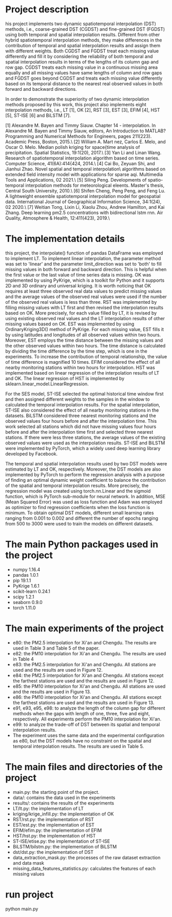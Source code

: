 # Project description
his project implements two dynamic spatiotemporal interpolation (DST) methods, i.e., coarse-grained DST (CGDST) and fine-grained DST (FGDST) using both temporal and spatial interpolation results. Different from other hybrid spatiotemporal interpolation methods, they make differences in the contribution of temporal and spatial interpolation results and assign them with different weights. Both CGDST and FGDST treat each missing value differently and fill it by considering the reliability of both temporal and spatial interpolation results in terms of the lengths of its column gap and row gap. CGDST treats each missing value in a continuous missing area equally and all missing values have same lengths of column and row gaps and FGDST goes beyond CGDST and treats each missing value differently based on its temporal distance to the nearest real observed values in both forward and backward directions.

In order to demonstrate the superiority of two dynamic interpolation methods proposed by this work, this project also implements eight interpolation methods, i.e., LT [1], OK [2], RST [3], EST [3], EFIM [4], HST [5], ST-ISE [6] and BiLSTM [7].

[1] Alexandre M. Bayen and Timmy Siauw. Chapter 14 - interpolation. In Alexandre M. Bayen and Timmy Siauw, editors, An Introduction to MATLAB? Programming and Numerical Methods for Engineers, pages 211(223). Academic Press, Boston, 2015.\\
[2] William A. Mart  nez, Carlos E. Melo, and Oscar O. Melo. Median polish kriging for space{time analysis of precipitation. Spatial Statistics, 19:1(20), 2017.\\
[3] Yan Li and Linan Wang. Research of spatiotemporal interpolation algorithm based on time series. Computer Science, 41(6A):414{424, 2014.\\
[4] Cai Bo, Zeyuan Shi, and Jianhui Zhao. Novel spatial and temporal interpolation\\
algorithms based on extended field intensity model with applications for sparse aqi. Multimedia Tools and Applications, 02 2021.\\
[5] Siling Peng. Developments of spatio-temporal interpolation methods for meteorological eleents. Master's thesis, Central South University, 2010.\\
[6] Shifen Cheng, Peng Peng, and Feng Lu. A lightweight ensemble spatiotemporal interpolation model for geospatial data. International Journal of Geographical Information Science, 34:1(24), 02 2020.\\
[7] Weitian Tong, Lixin Li, Xiaolu Zhou, Andrew Hamilton, and Kai Zhang. Deep learning pm2.5 concentrations with bidirectional lstm rnn. Air Quality, Atmosphere & Health, 12:411(423), 2019.\\

# The implementation details

this project, the interpolate() function of pandas DataFrame was employed to implement LT. To implement linear interpolation, the parameter method was set to 'linear' and the parameter limit_direction was set to 'both' to fill missing values in both forward and backward direction. This is helpful when the first value or the last value of time series data is missing. OK was implemented by using PyKrige, which is a toolkit for Python and it supports 2D and 3D ordinary and universal kriging. It is worth noticing that OK requires at least three observed real data values to predict missing values and the average values of the observed real values were used if the number of the observed real values is less than three. RST was implemented by filling missing values with LT first and then revised the interpolation results based on OK. More precisely, for each value filled by LT, it is revised by using existing observed real values and the LT interpolation results of other missing values based on OK. EST was implemented by using OrdinaryKriging3D() method of PyKrige. For each missing value, EST fills it by using latitudes and longitudes of all observed values within two hours. Moreover, EST employs the time distance between the missing values and the other observed values within two hours. The time distance is calculated by dividing the time difference by the time step, which is one in the experiments. To increase the contribution of temporal relationship, the value of time difference is magnified 10 times. EFIM considered the effect of all nearby monitoring stations within two hours for interpolation. HST was implemented based on linear regression of the interpolation results of LT and OK. The linear regression of HST is implemented by sklearn.linear_model.LinearRegression. 

For the SES model, ST-ISE selected the optimal historical time window first and then assigned different weights to the samples in the window to calculated the temporal interpolation results. For the spatial interpolation, ST-ISE also considered the effect of all nearby monitoring stations in the datasets. BiLSTM considered three nearest monitoring stations and the observed values four hours before and after the interpolation time. This work selected all stations which did not have missing values four hours before and after the interpolation time first and selected three nearest stations. If there were less three stations, the average values of the existing observed values were used as the interpolation results. ST-ISE and BiLSTM were implemented by PyTorch, which a widely used deep learning library developed by Facebook.

The temporal and spatial interpolation results used by two DST models were estimated by LT and OK, respectively. Moreover, the DST models are also implemented by PyTorch to perform the regression analysis with a purpose of finding an optimal dynamic weight coefficient to balance the contribution of the spatial and temporal interpolation results. More precisely, the regression model was created using torch.nn.Linear and the sigmoid function, which is PyTorch sub-module for neural network. In addition, MSE (Mean Squared Error) was used as loss function and Adam was employed as optimizer to find regression coefficients when the loss function is minimum. To obtain optimal DST models, different small learning rates ranging from 0.001 to 0.002 and different the number of epochs ranging from 500 to 3000 were used to train the models on different datasets.

# The main Python packages used in the project
- numpy                              1.16.4
- pandas                             1.0.1
- pip                                19.1.1
- PyKrige                            1.6.1
- scikit-learn                       0.24.1
- scipy                              1.2.1
- seaborn                            0.9.0
- torch                              1.11.0

# The main experiments of the project
- e80: the PM2.5 interpolation for Xi'an and Chengdu. The results are used in Table 3 and Table 5 of the paper.
- e82: the PM10 interpolation for Xi'an and Chengdu. The results are used in Table 4
- e83: the PM2.5 interpolation for Xi'an and Chengdu. All stations are used and the results are used in Figure 12.
- e84: the PM2.5 interpolation for Xi'an and Chengdu. All stations except the farthest stations are used and the results are used in Figure 12.
- e85: the PM10 interpolation for Xi'an and Chengdu. All stations are used and the results are used in Figure 13.
- e86: the PM10 interpolation for Xi'an and Chengdu. All stations except the farthest stations are used and the results are used in Figure 13.
- e91, e93, e95, e98: to analyze the length of the column gap for different methods when the gaps with length of one, three, five and eight, respectively. All experiments perform the PM10 interpolation for Xi'an.
- e99: to analyze the trade-off of DST between its spatial and temporal interpolation results.
- The experiment uses the same data and the experimental configuration as e80, but the DST models have no constraint on the spatial and temporal interpolation results. The results are used in Table 5.

# The main files and directories of the project
- main.py: the starting point of the project.
- data/: contains the data used in the experiments
- results/: contains the results of the experiments
- LT/lt.py: the implementation of LT
- kriging/krige_infill.py: the implementation of OK
- RST/rst.py: the implementation of RST
- EST/est.py: the implementation of EST
- EFIM/efim.py: the implementation of EFIM
- HST/hst.py: the implementation of HST
- ST-ISE/etise.py: the implementation of ST-ISE
- BiLSTM/bilstm.py: the implementation of BiLSTM
- dst/dst.py: the implementation of DST
- data_extraction_mask.py: the processes of the raw dataset extraction and data mask
- missing_data_features_statistics.py: calculates the features of each missing values

# run project
python main.py
